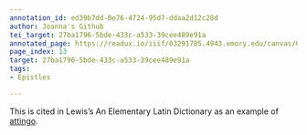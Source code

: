 ```yaml
---
annotation_id: ed39b7dd-0e76-4724-95d7-ddaa2d12c28d
author: Joanna's Github
tei_target: 27ba1796-5bde-433c-a533-39cee489e91a
annotated_page: https://readux.io/iiif/03291785.4943.emory.edu/canvas/03291785.4943.emory.edu$14
page_index: 13
target: 27ba1796-5bde-433c-a533-39cee489e91a
tags:
- Epistles

---
```

<p>This is cited in Lewis&rsquo;s An Elementary Latin Dictionary as an example of <a title="attingo" href="http://www.perseus.tufts.edu/hopper/text?doc=Perseus:text:1999.04.0060:entry=attingo">attingo</a>.</p>